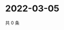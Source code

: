 # 2022-03-05

共 0 条

<!-- BEGIN WEIBO -->
<!-- 最后更新时间 Sat Mar 05 2022 23:14:43 GMT+0800 (China Standard Time) -->

<!-- END WEIBO -->
